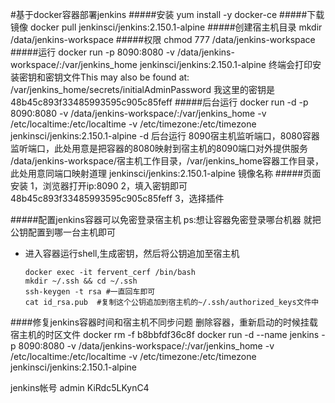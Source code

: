 #基于docker容器部署jenkins
#####安装
	yum install -y docker-ce
#####下载镜像
	docker pull jenkinsci/jenkins:2.150.1-alpine
#####创建宿主机目录
	mkdir /data/jenkins-workspace
#####权限
	chmod 777 /data/jenkins-workspace
#####运行
	docker run -p 8090:8080 -v /data/jenkins-workspace/:/var/jenkins_home jenkinsci/jenkins:2.150.1-alpine
	终端会打印安装密钥和密钥文件This may also be found at: /var/jenkins_home/secrets/initialAdminPassword
	我这里的密钥是48b45c893f33485993595c905c85feff
#####后台运行
	docker run -d -p 8090:8080 -v /data/jenkins-workspace/:/var/jenkins_home -v /etc/localtime:/etc/localtime -v /etc/timezone:/etc/timezone jenkinsci/jenkins:2.150.1-alpine
	-d 后台运行
	8090宿主机监听端口，8080容器监听端口，此处用意是把容器的8080映射到宿主机的8090端口对外提供服务
	/data/jenkins-workspace/宿主机工作目录，/var/jenkins_home容器工作目录，此处用意同端口映射道理
	jenkinsci/jenkins:2.150.1-alpine 镜像名称
#####页面安装
	1，浏览器打开ip:8090
	2，填入密钥即可48b45c893f33485993595c905c85feff
	3，选择插件
	

#####配置jenkins容器可以免密登录宿主机
ps:想让容器免密登录哪台机器 就把公钥配置到哪一台主机即可

-	进入容器运行shell,生成密钥，然后将公钥追加至宿主机

		docker exec -it fervent_cerf /bin/bash
		mkdir ~/.ssh && cd ~/.ssh
		ssh-keygen -t rsa #一直回车即可
		cat id_rsa.pub  #复制这个公钥追加到宿主机的~/.ssh/authorized_keys文件中



####修复jenkins容器时间和宿主机不同步问题
	删除容器，重新启动的时候挂载宿主机的时区文件
	docker rm -f b8bbfdf36c8f
	docker run -d --name jenkins -p 8090:8080 -v /data/jenkins-workspace/:/var/jenkins_home -v /etc/localtime:/etc/localtime -v /etc/timezone:/etc/timezone jenkinsci/jenkins:2.150.1-alpine 





jenkins帐号
admin
KiRdc5LKynC4
